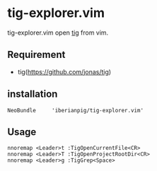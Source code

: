# tig-explorer.vim

tig-explorer.vim open [tig](https://github.com/jonas/tig) from vim.

## Requirement

* tig(https://github.com/jonas/tig)

## installation

```vim
NeoBundle     'iberianpig/tig-explorer.vim'
```

## Usage

```vim
nnoremap <Leader>t :TigOpenCurrentFile<CR>
nnoremap <Leader>T :TigOpenProjectRootDir<CR>
nnoremap <Leader>g :TigGrep<Space>
```
